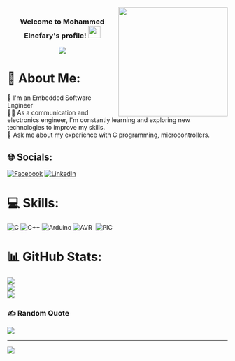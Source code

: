 <img width="250" align="right" src="https://c.tenor.com/_DOBjnGspYAAAAAM/code-coding.gif">

<h3 align="center">
  Welcome to Mohammed Elnefary's profile!
  <img src="https://media.giphy.com/media/hvRJCLFzcasrR4ia7z/giphy.gif" width="28">
</h3>

<!-- Typing SVG by DenverCoder1 - https://github.com/DenverCoder1/readme-typing-svg -->
<p align="center">
  <a href="https://github.com/DenverCoder1/readme-typing-svg"><img src="https://readme-typing-svg.herokuapp.com/?lines=Embedded%20Software%20Engineer;Always%20learning%20new%20things&font=Fira%20Code&center=true&width=440&height=45&color=f75c7e&vCenter=true&size=22"></a>
</p> 


# 💫 About Me:
🏢 I'm an Embedded Software Engineer<br>👨‍💻 As a communication and electronics engineer, I'm constantly learning and exploring new technologies to improve my skills.<br>💬 Ask me about my experience with C programming, microcontrollers.


## 🌐 Socials:
[![Facebook](https://img.shields.io/badge/Facebook-%231877F2.svg?logo=Facebook&logoColor=white)](https://facebook.com/mohammed.elnefary) [![LinkedIn](https://img.shields.io/badge/LinkedIn-%230077B5.svg?logo=linkedin&logoColor=white)](https://linkedin.com/in/mohammed-elnefary-14532a178) 

# 💻 Skills:
![C](https://img.shields.io/badge/c-%2300599C.svg?style=for-the-badge&logo=c&logoColor=white) ![C++](https://img.shields.io/badge/c++-%2300599C.svg?style=for-the-badge&logo=c%2B%2B&logoColor=white) ![Arduino](https://img.shields.io/badge/-Arduino-00979D?style=for-the-badge&logo=Arduino&logoColor=white)
![AVR](https://img.shields.io/badge/AVR-00599C?style=for-the-badge&logo=&logoColor=339933)&nbsp;
![PIC](https://img.shields.io/badge/PIC-00599C?style=for-the-badge&logo=&logoColor=339933)&nbsp;

# 📊 GitHub Stats:
![](https://github-readme-stats.vercel.app/api?username=mhmd30&theme=dark&hide_border=false&include_all_commits=false&count_private=false)<br/>
![](https://github-readme-streak-stats.herokuapp.com/?user=mhmd30&theme=dark&hide_border=false)<br/>
![](https://github-readme-stats.vercel.app/api/top-langs/?username=mhmd30&theme=dark&hide_border=false&include_all_commits=false&count_private=false&layout=compact)

### ✍️ Random Quote
![](https://quotes-github-readme.vercel.app/api?type=horizontal&theme=radical)

---
[![](https://visitcount.itsvg.in/api?id=mhmd30&icon=0&color=8)](https://visitcount.itsvg.in)

<!-- Proudly created with GPRM ( https://gprm.itsvg.in ) -->
